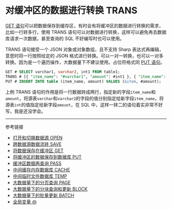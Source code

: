# 对缓冲区的数据进行转换 TRANS

[GET 语句](/pql/get.md)可以把数据保存到缓存区，有时会有将缓冲区的数据进行转换的需求，比如一行转多行，使用 TRANS 语句可以对数据进行转换，这样可以避免再去数据库请求一次数据，甚至查询的 SQL 不好编写时也可以使用。

TRANS 语句接受一个 JSON 对象或对象数组，且不支持 Sharp 表达式再编辑，意思时将一行按照给定的 JSON 格式进行转换。可以一对一转换，也可以一对多转换。因为是一个遍历操作，大数据量下不建议使用。占位符格式同 [PUT 语句](/pql/put.md)。

```sql
GET # SELECT varchar1, varchar2, int1 FROM table1;
TRANS # [{ "item_name": "#varchar1", "amount": #int1 }, { "item_name": &varchar2, "amount": #int2 } ];
PUT # INSERT INTO table (item_name, amount) VALUES (&item, #amount);
```

上例 TRANS 语句的作用是将一行数据转成两行，指定新的字段`item_name`和`amount`，将源表`varchar`和`varchar2`的字段的值分别指定给新字段`item_name`，将源表`int`的值指定给新字段`amount`，在 SQL 中，这样一转二的语句着实非常不好写，我是还没学会。

---
参考链接

* [打开和切换数据源 OPEN](/pql/open.md)
* [跨数据源数据流转 SAVE](/pql/save.md)
* [将数据保存在缓冲区 GET](/pql/get.md)
* [将缓冲区的数据保存到数据库 PUT](/pql/put.md)
* [缓冲区数据再查询 PASS](/pql/pass.md)
* [中间缓存内存数据库 CACHE](/pql/cache.md)
* [中间临时文件数据库 TEMP](/pql/temp.md)
* [大数据量下的分页查询 PAGE](/pql/page.md)
* [大数据量下的分块查询和更新 BLOCK](/pql/block.md)
* [大数据量下的批量更新 BATCH](/pql/batch.md)
* [全局变量 @](/pql/global-variable.md)
